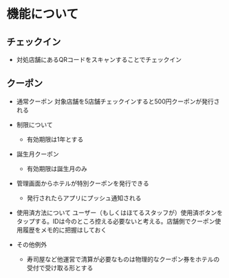 # 機能について
  ## チェックイン
  - 対処店舗にあるQRコードをスキャンすることでチェックイン

  ## クーポン
  - 通常クーポン
    対象店舗を5店舗チェックインすると500円クーポンが発行される

  - 制限について
      - 有効期限は1年とする
  - 誕生月クーポン
    - 有効期限は誕生月のみ
    
  - 管理画面からホテルが特別クーポンを発行できる
    - 発行されたらアプリにプッシュ通知される

  - 使用済方法について
    ユーザー（もしくはほてるスタッフが）使用済ボタンをタップする。IDは今のところ控える必要ないと考える。店舗側でクーポン使用履歴をメモ的に把握はしておく

  - その他例外
    - 寿司屋など他運営で清算が必要なものは物理的なクーポン券をホテルの受付で受け取る形とする
